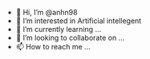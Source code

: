 - 👋 Hi, I’m @anhn98
- 👀 I’m interested in Artificial intellegent
- 🌱 I’m currently learning ...
- 💞️ I’m looking to collaborate on ...
- 📫 How to reach me ...

<!---
anhn98/anhn98 is a ✨ special ✨ repository because its `README.md` (this file) appears on your GitHub profile.
You can click the Preview link to take a look at your changes.
--->

